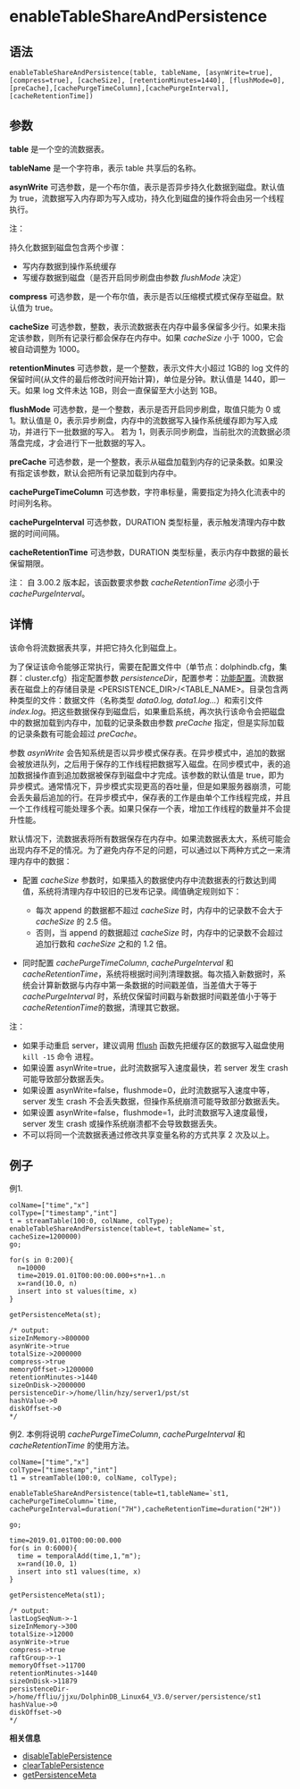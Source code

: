 # enableTableShareAndPersistence

## 语法

`enableTableShareAndPersistence(table, tableName, [asynWrite=true],
[compress=true], [cacheSize], [retentionMinutes=1440], [flushMode=0],
[preCache],[cachePurgeTimeColumn],[cachePurgeInterval],[cacheRetentionTime])`

## 参数

**table** 是一个空的流数据表。

**tableName** 是一个字符串，表示 table 共享后的名称。

**asynWrite** 可选参数，是一个布尔值，表示是否异步持久化数据到磁盘。默认值为
true，流数据写入内存即为写入成功，持久化到磁盘的操作将会由另一个线程执行。

注：

持久化数据到磁盘包含两个步骤：

* 写内存数据到操作系统缓存
* 写缓存数据到磁盘（是否开启同步刷盘由参数 *flushMode* 决定）

**compress** 可选参数，是一个布尔值，表示是否以压缩模式模式保存至磁盘。默认值为 true。

**cacheSize** 可选参数，整数，表示流数据表在内存中最多保留多少行。如果未指定该参数，则所有记录行都会保存在内存中。如果
*cacheSize* 小于 1000，它会被自动调整为 1000。

**retentionMinutes** 可选参数，是一个整数，表示文件大小超过 1GB的 log
文件的保留时间(从文件的最后修改时间开始计算)，单位是分钟。默认值是 1440，即一天。如果 log 文件未达 1GB，则会一直保留至大小达到 1GB。

**flushMode** 可选参数，是一个整数，表示是否开启同步刷盘，取值只能为 0 或 1。默认值是
0，表示异步刷盘，内存中的流数据写入操作系统缓存即为写入成功，并进行下一批数据的写入。 若为
1，则表示同步刷盘，当前批次的流数据必须落盘完成，才会进行下一批数据的写入。

**preCache** 可选参数，是一个整数，表示从磁盘加载到内存的记录条数。如果没有指定该参数，默认会把所有记录加载到内存中。

**cachePurgeTimeColumn** 可选参数，字符串标量，需要指定为持久化流表中的时间列名称。

**cachePurgeInterval** 可选参数，DURATION 类型标量，表示触发清理内存中数据的时间间隔。

**cacheRetentionTime** 可选参数，DURATION
类型标量，表示内存中数据的最长保留期限。

注： 自 3.00.2 版本起，该函数要求参数 *cacheRetentionTime* 必须小于
*cachePurgeInterval*。

## 详情

该命令将流数据表共享，并把它持久化到磁盘上。

为了保证该命令能够正常执行，需要在配置文件中（单节点：dolphindb.cfg，集群：cluster.cfg）指定配置参数
*persistenceDir*，配置参考：[功能配置](../../db_distr_comp/cfg/function_configuration.md)。流数据表在磁盘上的存储目录是
<PERSISTENCE\_DIR>/<TABLE\_NAME>。目录包含两种类型的文件：数据文件（名称类型
*data0.log, data1.log...*）和索引文件
*index.log*。把这些数据保存到磁盘后，如果重启系统，再次执行该命令会把磁盘中的数据加载到内存中，加载的记录条数由参数 *preCache*
指定，但是实际加载的记录条数有可能会超过 *preCache*。

参数 *asynWrite*
会告知系统是否以异步模式保存表。在异步模式中，追加的数据会被放进队列，之后用于保存的工作线程把数据写入磁盘。在同步模式中，表的追加数据操作直到追加数据被保存到磁盘中才完成。该参数的默认值是
true，即为异步模式。通常情况下，异步模式实现更高的吞吐量，但是如果服务器崩溃，可能会丢失最后追加的行。在异步模式中，保存表的工作是由单个工作线程完成，并且一个工作线程可能处理多个表。如果只保存一个表，增加工作线程的数量并不会提升性能。

默认情况下，流数据表将所有数据保存在内存中。如果流数据表太大，系统可能会出现内存不足的情况。为了避免内存不足的问题，可以通过以下两种方式之一来清理内存中的数据：

* 配置 *cacheSize*
  参数时，如果插入的数据使内存中流数据表的行数达到阈值，系统将清理内存中较旧的已发布记录。阈值确定规则如下：

  + 每次 append 的数据都不超过 *cacheSize* 时，内存中的记录数不会大于 *cacheSize* 的
    2.5 倍。
  + 否则，当 append 的数据超过 *cacheSize* 时，内存中的记录数不会超过追加行数和
    *cacheSize* 之和的 1.2 倍。
* 同时配置 *cachePurgeTimeColumn*, *cachePurgeInterval* 和
  *cacheRetentionTime*，系统将根据时间列清理数据。每次插入新数据时，系统会计算新数据与内存中第一条数据的时间戳差值，当差值大于等于
  *cachePurgeInterval* 时，系统仅保留时间戳与新数据时间戳差值小于等于
  *cacheRetentionTime*的数据，清理其它数据。

注：

* 如果手动重启 server，建议调用 [fflush](../f/fflush.md) 函数先把缓存区的数据写入磁盘使用 `kill -15` 命令 进程。
* 如果设置 asynWrite=true，此时流数据写入速度最快，若 server 发生 crash
  可能导致部分数据丢失。
* 如果设置 asynWrite=false，flushmode=0，此时流数据写入速度中等，server 发生
  crash 不会丢失数据，但操作系统崩溃可能导致部分数据丢失。
* 如果设置 asynWrite=false，flushmode=1，此时流数据写入速度最慢，server 发生
  crash 或操作系统崩溃都不会导致数据丢失。
* 不可以将同一个流数据表通过修改共享变量名称的方式共享 2 次及以上。

## 例子

例1.

```
colName=["time","x"]
colType=["timestamp","int"]
t = streamTable(100:0, colName, colType);
enableTableShareAndPersistence(table=t, tableName=`st, cacheSize=1200000)
go;
```

```
for(s in 0:200){
  n=10000
  time=2019.01.01T00:00:00.000+s*n+1..n
  x=rand(10.0, n)
  insert into st values(time, x)
}
```

```
getPersistenceMeta(st);

/* output:
sizeInMemory->800000
asynWrite->true
totalSize->2000000
compress->true
memoryOffset->1200000
retentionMinutes->1440
sizeOnDisk->2000000
persistenceDir->/home/llin/hzy/server1/pst/st
hashValue->0
diskOffset->0
*/
```

例2. 本例将说明 *cachePurgeTimeColumn*, *cachePurgeInterval* 和
*cacheRetentionTime* 的使用方法。

```
colName=["time","x"]
colType=["timestamp","int"]
t1 = streamTable(100:0, colName, colType);

enableTableShareAndPersistence(table=t1,tableName=`st1, cachePurgeTimeColumn=`time, cachePurgeInterval=duration("7H"),cacheRetentionTime=duration("2H"))

go;

time=2019.01.01T00:00:00.000
for(s in 0:6000){
  time = temporalAdd(time,1,"m");
  x=rand(10.0, 1)
  insert into st1 values(time, x)
}

getPersistenceMeta(st1);

/* output:
lastLogSeqNum->-1
sizeInMemory->300
totalSize->12000
asynWrite->true
compress->true
raftGroup->-1
memoryOffset->11700
retentionMinutes->1440
sizeOnDisk->11879
persistenceDir->/home/ffliu/jjxu/DolphinDB_Linux64_V3.0/server/persistence/st1
hashValue->0
diskOffset->0
*/
```

**相关信息**

* [disableTablePersistence](../d/disableTablePersistence.html "disableTablePersistence")
* [clearTablePersistence](../c/clearTablePersistence.html "clearTablePersistence")
* [getPersistenceMeta](../g/getPersistenceMeta.html "getPersistenceMeta")

